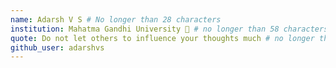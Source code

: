 ```yaml
---
name: Adarsh V S # No longer than 28 characters
institution: Mahatma Gandhi University 🚩 # no longer than 58 characters
quote: Do not let others to influence your thoughts much # no longer than 100 characters, avoid using quotes(") to guarantee the format remains the same.
github_user: adarshvs
---
```

